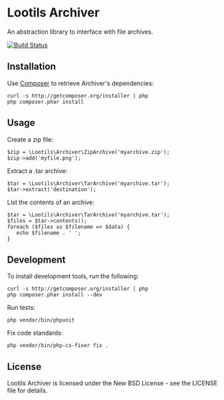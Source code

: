 Lootils Archiver
==============

An abstraction library to interface with file archives.

[![Build Status](https://secure.travis-ci.org/lootils/archiver.png?branch=master)](http://travis-ci.org/lootils/archiver)


Installation
-----------

Use [Composer](http://getcomposer.org) to retrieve Archiver's dependencies:

    curl -s http://getcomposer.org/installer | php
    php composer.phar install


Usage
-----

Create a zip file:

    $zip = \Lootils\Archiver\ZipArchive('myarchive.zip');
    $zip->add('myfile.png');


Extract a .tar archive:

    $tar = \Lootils\Archiver\TarArchive('myarchive.tar');
    $tar->extract('destination');


List the contents of an archive:

    $tar = \Lootils\Archiver\TarArchive('myarchive.tar');
    $files = $tar->contents();
    foreach ($files as $filename => $data) {
       echo $filename . ' ';
    }


Development
----------

To install development tools, run the following:

    curl -s http://getcomposer.org/installer | php
    php composer.phar install --dev


Run tests:

    php vendor/bin/phpunit


Fix code standards:

    php vendor/bin/php-cs-fixer fix .


License
------

Lootils Archiver is licensed under the New BSD License - see the LICENSE file
for details.
